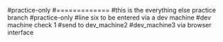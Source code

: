 #practice-only
#=============
#this is the everything else practice branch
#practice-only
#line six to be entered via a dev machine
#dev machine check 1
#send to dev_machine2
#dev_machine3 via browser interface
